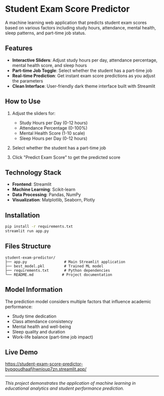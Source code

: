 # Student Exam Score Predictor

A machine learning web application that predicts student exam scores based on various factors including study hours, attendance, mental health, sleep patterns, and part-time job status.

## Features

- **Interactive Sliders**: Adjust study hours per day, attendance percentage, mental health score, and sleep hours
- **Part-time Job Toggle**: Select whether the student has a part-time job
- **Real-time Prediction**: Get instant exam score predictions as you adjust the parameters
- **Clean Interface**: User-friendly dark theme interface built with Streamlit

## How to Use

1. Adjust the sliders for:
   - Study Hours per Day (0-12 hours)
   - Attendance Percentage (0-100%)
   - Mental Health Score (1-10 scale)
   - Sleep Hours per Day (0-12 hours)

2. Select whether the student has a part-time job

3. Click "Predict Exam Score" to get the predicted score

## Technology Stack

- **Frontend**: Streamlit
- **Machine Learning**: Scikit-learn
- **Data Processing**: Pandas, NumPy
- **Visualization**: Matplotlib, Seaborn, Plotly

## Installation

```bash
pip install -r requirements.txt
streamlit run app.py
```

## Files Structure

```
student-exam-predictor/
├── app.py                 # Main Streamlit application
├── best_model.pkl         # Trained ML model
├── requirements.txt       # Python dependencies
└── README.md             # Project documentation
```

## Model Information

The prediction model considers multiple factors that influence academic performance:
- Study time dedication
- Class attendance consistency
- Mental health and well-being
- Sleep quality and duration
- Work-life balance (part-time job impact)

## Live Demo

https://student-exam-score-predictor-bypqoudhaafjhwnioup7zn.streamlit.app/

---

*This project demonstrates the application of machine learning in educational analytics and student performance prediction.*
